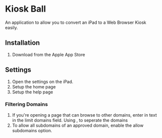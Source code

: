 # Kiosk Ball

An application to allow you to convert an iPad to a Web Browser Kiosk easily.

## Installation

1. Download from the Apple App Store

## Settings

1. Open the settings on the iPad.
2. Setup the home page
3. Setup the help page

### Filtering Domains
1. If you're opening a page that can browse to other domains, enter in text in the limit domains field. Using , to seperate the domains
2. To allow all subdomains of an approved domain, enable the allow subdomains option.
